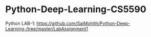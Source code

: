  # Python-Deep-Learning-CS5590
 
 Python LAB-1: https://github.com/SaiMohith/Python-Deep-Learning-/tree/master/LabAssignment1
